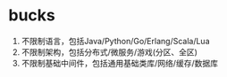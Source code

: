 # bucks
1. 不限制语言，包括Java/Python/Go/Erlang/Scala/Lua
2. 不限制架构，包括分布式/微服务/游戏(分区、全区)
3. 不限制基础中间件，包括通用基础类库/网络/缓存/数据库